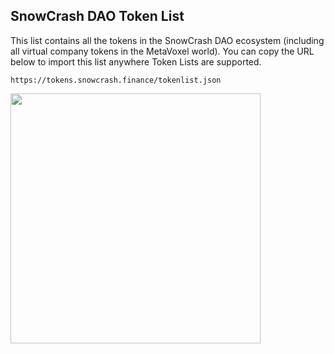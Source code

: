 ## SnowCrash DAO Token List

This list contains all the tokens in the SnowCrash DAO ecosystem (including all virtual company tokens in the MetaVoxel world). You can copy the URL below to import this list anywhere Token Lists are supported.

`https://tokens.snowcrash.finance/tokenlist.json`

<img src="https://img.snowcrash.finance/site/snowcrash-finance/PancakeSwap-Token-Lists.JPEG" width="400" />
